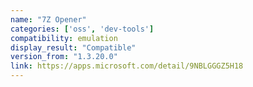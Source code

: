 ```yaml
---
name: "7Z Opener"
categories: ['oss', 'dev-tools']
compatibility: emulation
display_result: "Compatible"
version_from: "1.3.20.0"
link: https://apps.microsoft.com/detail/9NBLGGGZ5H18
---
```

